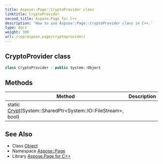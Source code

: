 ```yaml
---
title: Aspose::Page::CryptoProvider class
linktitle: CryptoProvider
second_title: Aspose.Page for C++
description: 'How to use Aspose::Page::CryptoProvider class in C++.'
type: docs
weight: 300
url: /cpp/aspose.page/cryptoprovider/
---
```

## CryptoProvider class




```cpp
class CryptoProvider : public System::Object
```

## Methods

| Method | Description |
| --- | --- |
| static [Crypt](./crypt/)(System::SharedPtr\<System::IO::FileStream\>, bool) |  |
## See Also

* Class [Object](../../system/object/)
* Namespace [Aspose::Page](../)
* Library [Aspose.Page for C++](../../)
